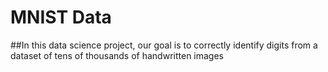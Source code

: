 # MNIST Data
##In this data science project, our goal is to correctly identify digits from a dataset of tens of thousands of handwritten images
